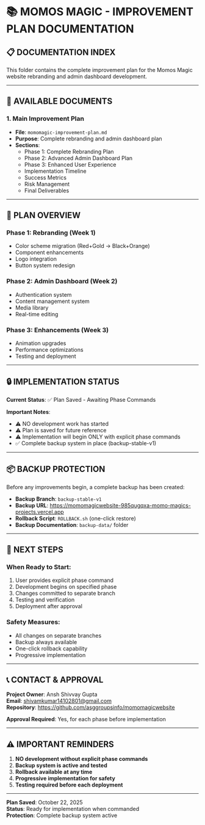 # 📚 MOMOS MAGIC - IMPROVEMENT PLAN DOCUMENTATION

## 📋 DOCUMENTATION INDEX

This folder contains the complete improvement plan for the Momos Magic website rebranding and admin dashboard development.

---

## 📄 AVAILABLE DOCUMENTS

### **1. Main Improvement Plan**
- **File**: `momomagic-improvement-plan.md`
- **Purpose**: Complete rebranding and admin dashboard plan
- **Sections**:
  - Phase 1: Complete Rebranding Plan
  - Phase 2: Advanced Admin Dashboard Plan
  - Phase 3: Enhanced User Experience
  - Implementation Timeline
  - Success Metrics
  - Risk Management
  - Final Deliverables

---

## 🎯 PLAN OVERVIEW

### **Phase 1: Rebranding (Week 1)**
- Color scheme migration (Red+Gold → Black+Orange)
- Component enhancements
- Logo integration
- Button system redesign

### **Phase 2: Admin Dashboard (Week 2)**
- Authentication system
- Content management system
- Media library
- Real-time editing

### **Phase 3: Enhancements (Week 3)**
- Animation upgrades
- Performance optimizations
- Testing and deployment

---

## 🔒 IMPLEMENTATION STATUS

**Current Status**: ✅ Plan Saved - Awaiting Phase Commands

**Important Notes**:
- ⚠️ NO development work has started
- ⚠️ Plan is saved for future reference
- ⚠️ Implementation will begin ONLY with explicit phase commands
- ✅ Complete backup system in place (backup-stable-v1)

---

## 📦 BACKUP PROTECTION

Before any improvements begin, a complete backup has been created:

- **Backup Branch**: `backup-stable-v1`
- **Backup URL**: https://momomagicwebsite-985qugqxa-momo-magics-projects.vercel.app
- **Rollback Script**: `ROLLBACK.sh` (one-click restore)
- **Backup Documentation**: `backup-data/` folder

---

## 🚀 NEXT STEPS

### **When Ready to Start:**
1. User provides explicit phase command
2. Development begins on specified phase
3. Changes committed to separate branch
4. Testing and verification
5. Deployment after approval

### **Safety Measures:**
- All changes on separate branches
- Backup always available
- One-click rollback capability
- Progressive implementation

---

## 📞 CONTACT & APPROVAL

**Project Owner**: Ansh Shivvay Gupta  
**Email**: shivamkumar14102801@gmail.com  
**Repository**: https://github.com/asggroupsinfo/momomagicwebsite

**Approval Required**: Yes, for each phase before implementation

---

## ⚠️ IMPORTANT REMINDERS

1. **NO development without explicit phase commands**
2. **Backup system is active and tested**
3. **Rollback available at any time**
4. **Progressive implementation for safety**
5. **Testing required before each deployment**

---

**Plan Saved**: October 22, 2025  
**Status**: Ready for implementation when commanded  
**Protection**: Complete backup system active
